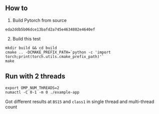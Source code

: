 ## How to
1. Build Pytorch from source
```
eda2ddb5b06dce13bafd2a745e4634802e4640ef
```

2. Build this test
```
mkdir build && cd build
cmake .. -DCMAKE_PREFIX_PATH=`python -c 'import torch;print(torch.utils.cmake_prefix_path)'`
make
```

## Run with 2 threads
```
export OMP_NUM_THREADS=2
numactl -C 0-1 -m 0 ./example-app
```
Got different results at `BS15` and `class1` in single thread and multi-thread count

